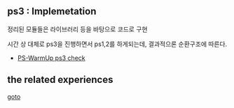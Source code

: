 ## ps3 : Implemetation

정리된 모듈들은 라이브러리 등을 바탕으로 코드로 구현

시간 상 대체로 ps3을 진행하면서 ps1,2를 하게되는데, 결과적으론 순환구조에 따른다.

* [PS-WarmUp ps3 check]()

## the related experiences
[goto](ps3_major_experience.md)